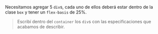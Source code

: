 Necesitamos agregar 5 `div`s, cada uno de ellos deberá estar dentro de la clase `box` y tener un `flex-basis` de 25%.

> Escribí dentro del `container` los `div`s con las especificaciones que acabamos de describir.


